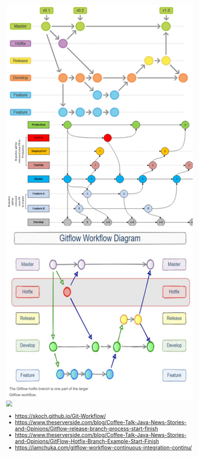 ![](img/1.png)
![](img/2.jpeg)
![](img/2-hotfix.png)
![](img/1-release.jpeg)


* https://skoch.github.io/Git-Workflow/
* https://www.theserverside.com/blog/Coffee-Talk-Java-News-Stories-and-Opinions/Gitflow-release-branch-process-start-finish
* https://www.theserverside.com/blog/Coffee-Talk-Java-News-Stories-and-Opinions/GitFlow-Hotfix-Branch-Example-Start-Finish
* https://iamchuka.com/gitflow-workflow-continuous-integration-continu/
